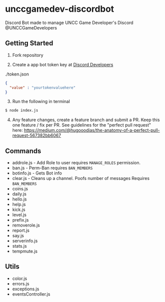 # unccgamedev-discordbot
Discord Bot made to manage UNCC Game Developer's Discord @UNCCGameDevelopers

## Getting Started

1. Fork repository

2. Create a app bot token key at [Discord Developers](https://discordapp.com/developers/applications/me)

./token.json
```json
{
  "value" : "yourtokenvaluehere"
}
```

3. Run the following in terminal

```bash
$ node index.js
```

4. Any feature changes, create a feature branch and submit a PR. Keep this one feature / fix per PR. See guidelines for the "perfect pull request" here: https://medium.com/@hugooodias/the-anatomy-of-a-perfect-pull-request-567382bb6067

## Commands
- addrole.js - Add Role to user requires `MANAGE_ROLES` permission.                                                                                                                                                                                         
- ban.js - Perm-Ban requires `BAN_MEMBERS`                                                                                                                                                                                                
- botinfo.js - Gets Bot info                                                                                                                                                                                            
- clear.js - Cleans up a channel. Poofs number of messages Requires `BAN_MEMBERS`                                                                                                                                                                                                
- coins.js                                                                                                                                                                                             
- daily.js                                                                                                                                                                                             
- hello.js                                                                                                                                                                                             
- help.js                                                                                                                                                                                          
- kick.js                                                                                                                                                                                        
- level.js                                                                                                                                                                                          
- prefix.js                                                                                                                                                                                            
- removerole.js                                                                                                                                                                                       
- report.js                                                                                                                                                                                           
- say.js                                                                                                                                                                                              
- serverinfo.js                                                                                                                                                                                       
- stats.js                                                                                                                                                                                        
- tempmute.js

## Utils
- color.js
- errors.js
- exceptions.js
- eventsController.js
